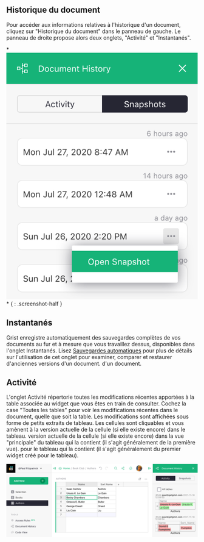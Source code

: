 Historique du document
------------------

Pour accéder aux informations relatives à l'historique d'un document, cliquez sur "Historique du document" dans le panneau de gauche.
Le panneau de droite propose alors deux onglets, "Activité" et "Instantanés".

<span class="screenshot-large">* ![Historique du document](images/automatic-backups/doc-history.png)*</span>
{ : .screenshot-half }

## Instantanés

Grist enregistre automatiquement des sauvegardes complètes de vos documents au fur et à mesure que vous travaillez dessus,
disponibles dans l'onglet Instantanés. Lisez [Sauvegardes automatiques](automatic-backups.md)
pour plus de détails sur l'utilisation de cet onglet pour examiner, comparer et restaurer d'anciennes versions d'un document.
d'un document.

## Activité

L'onglet Activité répertorie toutes les modifications récentes apportées à la table associée au widget
que vous êtes en train de consulter. Cochez la case "Toutes les tables" pour voir les
modifications récentes dans le document, quelle que soit la table. Les modifications sont affichées
sous forme de petits extraits de tableau. Les cellules sont cliquables et vous amènent à la version actuelle de la cellule (si elle existe encore) dans le tableau.
version actuelle de la cellule (si elle existe encore) dans la vue "principale" du tableau qui la contient (il s'agit généralement de la première vue).
pour le tableau qui la contient (il s'agit généralement du premier widget créé pour
le tableau).

![Activité de document](images/document-history/author-activity.png)

